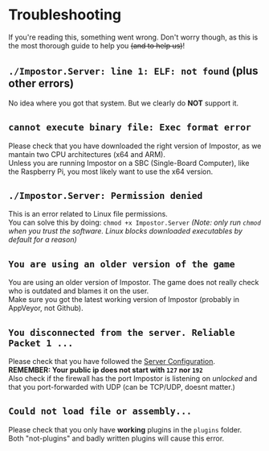 # Troubleshooting
If you're reading this, something went wrong.
Don't worry though, as this is the most thorough guide to help you ~~(and to help us)~~!

## `./Impostor.Server: line 1: ELF: not found` (plus other errors)
No idea where you got that system. But we clearly do **NOT** support it.

## `cannot execute binary file: Exec format error`
Please check that you have downloaded the right version of Impostor, as we mantain two CPU architectures (x64 and ARM).  
Unless you are running Impostor on a SBC (Single-Board Computer), like the Raspberry Pi, you most likely want to use the x64 version.

## `./Impostor.Server: Permission denied`
This is an error related to Linux file permissions.  
You can solve this by doing: `chmod +x Impostor.Server`
_(Note: only run `chmod` when you trust the software. Linux blocks downloaded executables by default for a reason)_

## `You are using an older version of the game`
You are using an older version of Impostor. The game does not really check who is outdated and blames it on the user.  
Make sure you got the latest working version of Impostor (probably in AppVeyor, not Github).

## `You disconnected from the server. Reliable Packet 1 ...`
Please check that you have followed the [Server Configuration](Server-configuration.md).  
**REMEMBER: Your public ip does not start with `127` nor `192`**  
Also check if the firewall has the port Impostor is listening on *unlocked* and that you port-forwarded with UDP (can be TCP/UDP, doesnt matter.)  

## `Could not load file or assembly...`
Please check that you only have **working** plugins in the `plugins` folder.  
Both "not-plugins" and badly written plugins will cause this error.

